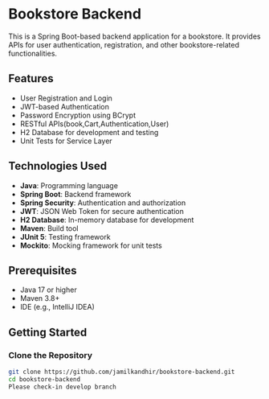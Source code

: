 # Bookstore Backend

This is a Spring Boot-based backend application for a bookstore. It provides APIs for user authentication, registration, and other bookstore-related functionalities.

## Features

- User Registration and Login
- JWT-based Authentication
- Password Encryption using BCrypt
- RESTful APIs(book,Cart,Authentication,User)
- H2 Database for development and testing
- Unit Tests for Service Layer

## Technologies Used

- **Java**: Programming language
- **Spring Boot**: Backend framework
- **Spring Security**: Authentication and authorization
- **JWT**: JSON Web Token for secure authentication
- **H2 Database**: In-memory database for development
- **Maven**: Build tool
- **JUnit 5**: Testing framework
- **Mockito**: Mocking framework for unit tests

## Prerequisites

- Java 17 or higher
- Maven 3.8+
- IDE (e.g., IntelliJ IDEA)

## Getting Started

### Clone the Repository

```bash
git clone https://github.com/jamilkandhir/bookstore-backend.git
cd bookstore-backend
Please check-in develop branch
```